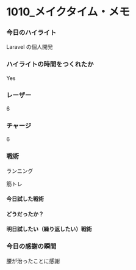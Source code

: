 # 1010\_メイクタイム・メモ

### 今日のハイライト

Laravel の個人開発

### ハイライトの時間をつくれたか

Yes

### レーザー

6

### チャージ

6

### 戦術

ランニング

筋トレ

#### 今日試した戦術

#### どうだったか？

#### 明日試したい（繰り返したい）戦術

### 今日の感謝の瞬間

腰が治ったことに感謝
